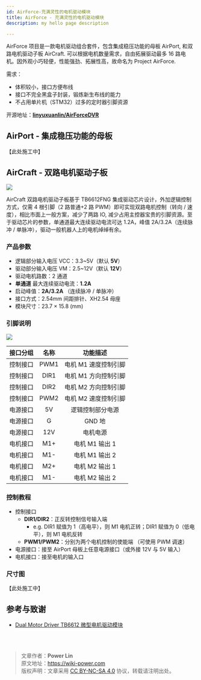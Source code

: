 ```yaml
---
id: AirForce-充满灵性的电机驱动模块
title: AirForce - 充满灵性的电机驱动模块
description: my hello page description

---
```


AirForce 项目是一款电机驱动组合套件，包含集成稳压功能的母板 AirPort, 和双路电机驱动子板 AirCraft. 可以根据电机数量需求，自由拓展驱动最多 16 路电机。因外观小巧轻便，性能强劲、拓展性高，故命名为 Project AirForce.

需求：

- 体积较小，接口方便布线
- 接口不完全黑盒子封装，锻炼新生布线的能力
- 不占用单片机（STM32）过多的定时器引脚资源

开源地址：[**linyuxuanlin/AirForceDVR**](https://github.com/linyuxuanlin/AirForceDVR)

## AirPort - 集成稳压功能的母板

【此处施工中】

## AirCraft - 双路电机驱动子板

![](https://wiki-media-1253965369.cos.ap-guangzhou.myqcloud.com/img/20201101231734.jpg)

AirCraft 双路电机驱动子板基于 TB6612FNG 集成驱动芯片设计，外加逻辑控制方式，仅需 4 根引脚（2 路普通+2 路 PWM）即可实现双路电机控制（转向 / 速度），相比市面上一般方案，减少了两路 IO, 减少占用主控器宝贵的引脚资源。至于驱动芯片的参数，单通道最大连续驱动电流可达 1.2A，峰值 2A/3.2A（连续脉冲 / 单脉冲），驱动一般机器人上的电机绰绰有余。

### 产品参数

- 逻辑部分输入电压 VCC：3.3~5V（默认 **5V**）
- 驱动部分输入电压 VM：2.5~12V（默认 **12V**）
- 驱动电机路数：2 通道
- **单通道** 最大连续驱动电流：**1.2A**
- 启动峰值：**2A/3.2A** （连续脉冲 / 单脉冲）
- 接口方式：2.54mm 间距排针、XH2.54 母座
- 模块尺寸：23.7 × 15.8 (mm)

### 引脚说明

![](https://wiki-media-1253965369.cos.ap-guangzhou.myqcloud.com/img/20201022104033.png)

| 接口分组 | 名称 |       功能描述       |
| :------: | :--: | :------------------: |
| 控制接口 | PWM1 | 电机 M1 速度控制引脚 |
| 控制接口 | DIR1 | 电机 M1 方向控制引脚 |
| 控制接口 | DIR2 | 电机 M2 方向控制引脚 |
| 控制接口 | PWM2 | 电机 M2 速度控制引脚 |
| 电源接口 |  5V  |   逻辑控制部分电源   |
| 电源接口 |  G   |        GND 地        |
| 电源接口 | 12V  |       电机电源       |
| 电机接口 | M1+  |    电机 M1 输出 1    |
| 电机接口 | M1-  |    电机 M1 输出 2    |
| 电机接口 | M2+  |    电机 M2 输出 1    |
| 电机接口 | M1-  |    电机 M2 输出 2    |

### 控制教程

- 控制接口
  - **DIR1/DIR2**：正反转控制信号输入端
    - e.g. DIR1 赋值为 1（高电平），则 M1 电机正转；DIR1 赋值为 0（低电平），则 M1 电机反转
  - **PWM1/PWM2**：分别为两个电机控制的使能端 （可使用 PWM 调速）
- 电源接口：接至 AirPort 母板上任意电源接口（或外接 12V 与 5V 输入）
- 电机接口：接至电机的输入口

### 尺寸图

【此处施工中】

## 参考与致谢

- [Dual Motor Driver TB6612 微型电机驱动模块](https://wiki.dfrobot.com.cn/_SKU_DRI0044_Dual_Motor_Driver__TB6612__%E5%BE%AE%E5%9E%8B%E7%94%B5%E6%9C%BA%E9%A9%B1%E5%8A%A8%E6%A8%A1%E5%9D%97)

<br />

<br />

> 文章作者：**Power Lin**  
> 原文地址：<https://wiki-power.com>  
> 版权声明：文章采用 [CC BY-NC-SA 4.0](https://creativecommons.org/licenses/by/4.0/deed.zh) 协议，转载请注明出处。

